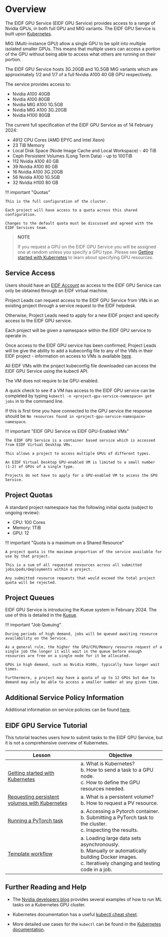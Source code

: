# Overview

The EIDF GPU Service (EIDF GPU Service) provides access to a range of Nvidia GPUs, in both full GPU and MIG variants. The EIDF GPU Service is built upon [Kubernetes](https://kubernetes.io).

MIG (Multi-instance GPU) allow a single GPU to be split into multiple isolated smaller GPUs. This means that multiple users can access a portion of the GPU without being able to access what others are running on their portion.

The EIDF GPU Service hosts 3G.20GB and 1G.5GB MIG variants which are approximately 1/2 and 1/7 of a full Nvidia A100 40 GB GPU respectively.

The service provides access to:

- Nvidia A100 40GB
- Nvidia A100 80GB
- Nvidia MIG A100 1G.5GB
- Nvidia MIG A100 3G.20GB
- Nvidia H100 80GB

The current full specification of the EIDF GPU Service as of 14 February 2024:

- 4912 CPU Cores (AMD EPYC and Intel Xeon)
- 23 TiB Memory
- Local Disk Space (Node Image Cache and Local Workspace) - 40 TiB
- Ceph Persistent Volumes (Long Term Data) - up to 100TiB
- 112 Nvidia A100 40 GB
- 39 Nvidia A100 80 GB
- 16 Nvidia A100 3G.20GB
- 56 Nvidia A100 1G.5GB
- 32 Nvidia H100 80 GB

!!! important "Quotas"

    This is the full configuration of the cluster.

    Each project will have access to a quota across this shared configuration.

    Changes to the default quota must be discussed and agreed with the EIDF Services team.

> **NOTE**
>
> If you request a GPU on the EIDF GPU Service you will be assigned one at random unless you specify a GPU type.
> Please see [Getting started with Kubernetes](training/L1_getting_started.md) to learn about specifying GPU resources.

## Service Access

Users should have an [EIDF Account](../../access/project.md) as access to the EIDF GPU Service can only be obtained through an EIDF virtual machine.

Project Leads can request access to the EIDF GPU Service from VMs in an existing project through a service request to the EIDF helpdesk.

Otherwise, Project Leads need to apply for a new EIDF project and specify access to the EIDF GPU service.

Each project will be given a namespace within the EIDF GPU service to operate in.

Once access to the EIDF GPU service has been confirmed, Project Leads will be give the ability to add a kubeconfig file to any of the VMs in their EIDF project - information on access to VMs is available [here](../../access/virtualmachines-vdi.md).

All EIDF VMs with the project kubeconfig file downloaded can access the EIDF GPU Service using the kubectl API.

The VM does not require to be GPU-enabled.

A quick check to see if a VM has access to the EIDF GPU service can be completed by typing `kubectl -n <project-gpu-service-namespace> get jobs` in to the command line.

If this is first time you have connected to the GPU service the response should be `No resources found in <project-gpu-service-namespace> namespace`.

!!! important "EIDF GPU Service vs EIDF GPU-Enabled VMs"

    The EIDF GPU Service is a container based service which is accessed from EIDF Virtual Desktop VMs. 
    
    This allows a project to access multiple GPUs of different types.

    An EIDF Virtual Desktop GPU-enabled VM is limited to a small number (1-2) of GPUs of a single type.

    Projects do not have to apply for a GPU-enabled VM to access the GPU Service.

## Project Quotas

A standard project namespace has the following initial quota (subject to ongoing review):

- CPU: 100 Cores
- Memory: 1TiB
- GPU: 12

!!! important "Quota is a maximum on a Shared Resource"
    
    A project quota is the maximum proportion of the service available for use by that project.
    
    This is a sum of all requested resources across all submitted jobs/pods/deployments within a project.
    
    Any submitted resource requests that would exceed the total project quota will be rejected.

## Project Queues

EIDF GPU Service is introducing the Kueue system in February 2024. The use of this is detailed in the [Kueue](kueue.md).

!!! important "Job Queuing"

    During periods of high demand, jobs will be queued awaiting resource availability on the Service.
    
    As a general rule, the higher the GPU/CPU/Memory resource request of a single job the longer it will wait in the queue before enough resources are free on a single node for it be allocated. 
    
    GPUs in high demand, such as Nvidia H100s, typically have longer wait times.

    Furthermore, a project may have a quota of up to 12 GPUs but due to demand may only be able to access a smaller number at any given time.

## Additional Service Policy Information

Additional information on service policies can be found [here](policies.md).

## EIDF GPU Service Tutorial

This tutorial teaches users how to submit tasks to the EIDF GPU Service, but it is not a comprehensive overview of Kubernetes.

| Lesson                                                                                                   | Objective                                                                                                      |
|-----------------------------------|-------------------------------------|
| [Getting started with Kubernetes](training/L1_getting_started.md)                             | a. What is Kubernetes?<br>b. How to send a task to a GPU node.<br>c. How to define the GPU resources needed.  |
| [Requesting persistent volumes with Kubernetes](training/L2_requesting_persistent_volumes.md) | a. What is a persistent volume? <br>b. How to request a PV resource.                                          |
| [Running a PyTorch task](training/L3_running_a_pytorch_task.md)                               | a. Accessing a Pytorch container.<br>b. Submitting a PyTorch task to the cluster.<br>c. Inspecting the results. |
| [Template workflow](training/L4_template_workflow.md)                               | a. Loading large data sets asynchronously.<br>b. Manually or automatically building Docker images.<br>c. Iteratively changing and testing code in a job. |

## Further Reading and Help

- The [Nvidia developers blog](https://developer.nvidia.com/blog/search-posts/?q=Kubernetes) provides several examples of how to run ML tasks on a Kubernetes GPU cluster.

- Kubernetes documentation has a useful [kubectl cheat sheet](https://kubernetes.io/docs/reference/kubectl/cheatsheet/#viewing-and-finding-resources).

- More detailed use cases for the `kubectl` can be found in the [Kubernetes documentation](https://kubernetes.io/docs/reference/generated/kubectl/kubectl-commands#run).

